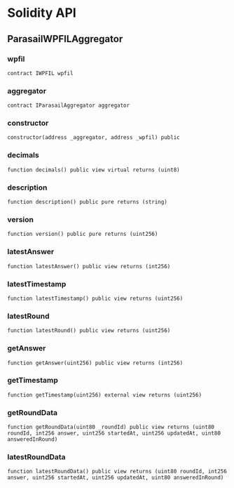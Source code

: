 # Solidity API

## ParasailWPFILAggregator

### wpfil

```solidity
contract IWPFIL wpfil
```

### aggregator

```solidity
contract IParasailAggregator aggregator
```

### constructor

```solidity
constructor(address _aggregator, address _wpfil) public
```

### decimals

```solidity
function decimals() public view virtual returns (uint8)
```

### description

```solidity
function description() public pure returns (string)
```

### version

```solidity
function version() public pure returns (uint256)
```

### latestAnswer

```solidity
function latestAnswer() public view returns (int256)
```

### latestTimestamp

```solidity
function latestTimestamp() public view returns (uint256)
```

### latestRound

```solidity
function latestRound() public view returns (uint256)
```

### getAnswer

```solidity
function getAnswer(uint256) public view returns (int256)
```

### getTimestamp

```solidity
function getTimestamp(uint256) external view returns (uint256)
```

### getRoundData

```solidity
function getRoundData(uint80 _roundId) public view returns (uint80 roundId, int256 answer, uint256 startedAt, uint256 updatedAt, uint80 answeredInRound)
```

### latestRoundData

```solidity
function latestRoundData() public view returns (uint80 roundId, int256 answer, uint256 startedAt, uint256 updatedAt, uint80 answeredInRound)
```

